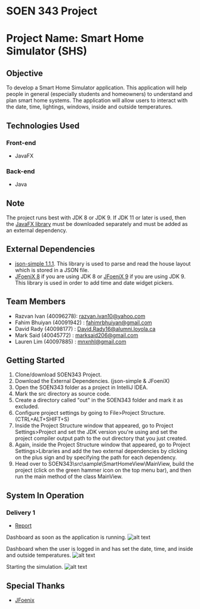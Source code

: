 # SOEN 343 Project

# **Project Name: Smart Home Simulator (SHS)**

## **Objective**
To develop a Smart Home Simulator application. This application will help people in general (especially students and homeowners) to understand and plan smart home systems. The application will allow users to interact with the date, time, lightings, windows, inside and outside temperatures.   

## **Technologies Used**
### **Front-end** ###
* JavaFX
### **Back-end** ###
* Java

## Note
The project runs best with JDK 8 or JDK 9. If JDK 11 or later is used, then the [JavaFX library](https://gluonhq.com/products/javafx/) must be downloaded separately and must be added as an external dependency.

## External Dependencies
* [json-simple 1.1.1](https://storage.googleapis.com/google-code-archive-downloads/v2/code.google.com/json-simple/json-simple-1.1.1.jar). This library is used to parse and read the house layout which is stored in a JSON file.
* [JFoeniX 8](https://search.maven.org/remotecontent?filepath=com/jfoenix/jfoenix/8.0.10/jfoenix-8.0.10.jar) if you are using JDK 8 or [JFoeniX 9](https://search.maven.org/remotecontent?filepath=com/jfoenix/jfoenix/9.0.10/jfoenix-9.0.10.jar) if you are using JDK 9. This library is used in order to add time and date widget pickers.

## **Team Members**
* Razvan Ivan (40096278): razvan.ivan10@yahoo.com
* Fahim Bhuiyan (40091942) : fahimrbhuiyan@gmail.com
* David Rady (40098177) : David.Rady16@alumni.loyola.ca
* Mark Said (40045772) : marksaid206@gmail.com
* Lauren Lim (40097885) : mnxnhl@gmail.com

## **Getting Started**
1. Clone/download SOEN343 Project.
2. Download the External Dependencies. (json-simple & JFoeniX)
3. Open the SOEN343 folder as a project in IntelliJ IDEA.
4. Mark the src directory as source code.
5. Create a directory called "out" in the SOEN343 folder and mark it as excluded.
6. Configure project settings by going to File>Project Structure. (CTRL+ALT+SHIFT+S)
7. Inside the Project Structure window that appeared, go to Project Settings>Project and set the JDK version you're using and set the project compiler output path to the out directory that you just created.
8. Again, inside the Project Structure window that appeared, go to Project Settings>Libraries and add the two external dependencies by clicking on the plus sign and by specifying the path for each dependency.
9. Head over to SOEN343\src\sample\SmartHomeView\MainView, build the project (click on the green hammer icon on the top menu bar), and then run the main method of the class MainView.

## **System In Operation**
### **Delivery 1**
* [Report](https://docs.google.com/document/d/1CJXxn7XZUxPXvwjpcWOrYFK7pl63NPytqWtMBpBK6ZA/edit#)

Dashboard as soon as the application is running. 
![alt text](https://imgur.com/Tpmhajq.png)

Dashboard when the user is logged in and has set the date, time, and inside and outside temperatures.
![alt text](https://imgur.com/ADMWrdF.png)

Starting the simulation.
![alt text](https://imgur.com/4nnZK3M.png)

## **Special Thanks**
* [JFoenix](http://www.jfoenix.com/)
